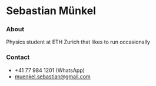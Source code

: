 # Sebastian Münkel

### About

Physics student at ETH Zurich that likes to run occasionally

### Contact

* +41 77 984 1201 (WhatsApp)
* [muenkel.sebastian@gmail.com](mailto:muenkel.sebastian@gmail.com)

